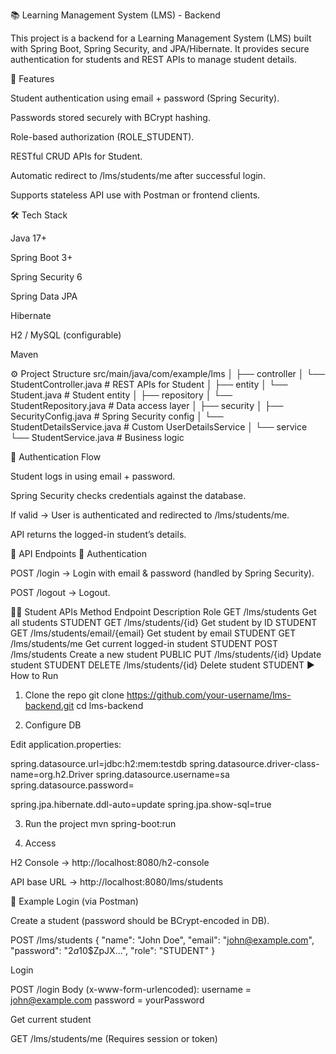 📚 Learning Management System (LMS) - Backend

This project is a backend for a Learning Management System (LMS) built with Spring Boot, Spring Security, and JPA/Hibernate.
It provides secure authentication for students and REST APIs to manage student details.

🚀 Features

Student authentication using email + password (Spring Security).

Passwords stored securely with BCrypt hashing.

Role-based authorization (ROLE_STUDENT).

RESTful CRUD APIs for Student.

Automatic redirect to /lms/students/me after successful login.

Supports stateless API use with Postman or frontend clients.

🛠️ Tech Stack

Java 17+

Spring Boot 3+

Spring Security 6

Spring Data JPA

Hibernate

H2 / MySQL (configurable)

Maven

⚙️ Project Structure
src/main/java/com/example/lms
│
├── controller
│   └── StudentController.java   # REST APIs for Student
│
├── entity
│   └── Student.java             # Student entity
│
├── repository
│   └── StudentRepository.java   # Data access layer
│
├── security
│   ├── SecurityConfig.java      # Spring Security config
│   └── StudentDetailsService.java # Custom UserDetailsService
│
└── service
    └── StudentService.java      # Business logic

🔑 Authentication Flow

Student logs in using email + password.

Spring Security checks credentials against the database.

If valid → User is authenticated and redirected to /lms/students/me.

API returns the logged-in student’s details.

🧪 API Endpoints
🔐 Authentication

POST /login → Login with email & password (handled by Spring Security).

POST /logout → Logout.

👨‍🎓 Student APIs
Method	Endpoint	Description	Role
GET	/lms/students	Get all students	STUDENT
GET	/lms/students/{id}	Get student by ID	STUDENT
GET	/lms/students/email/{email}	Get student by email	STUDENT
GET	/lms/students/me	Get current logged-in student	STUDENT
POST	/lms/students	Create a new student	PUBLIC
PUT	/lms/students/{id}	Update student	STUDENT
DELETE	/lms/students/{id}	Delete student	STUDENT
▶️ How to Run
1. Clone the repo
git clone https://github.com/your-username/lms-backend.git
cd lms-backend

2. Configure DB

Edit application.properties:

spring.datasource.url=jdbc:h2:mem:testdb
spring.datasource.driver-class-name=org.h2.Driver
spring.datasource.username=sa
spring.datasource.password=

spring.jpa.hibernate.ddl-auto=update
spring.jpa.show-sql=true

3. Run the project
mvn spring-boot:run

4. Access

H2 Console → http://localhost:8080/h2-console

API base URL → http://localhost:8080/lms/students

🔑 Example Login (via Postman)

Create a student (password should be BCrypt-encoded in DB).

POST /lms/students
{
  "name": "John Doe",
  "email": "john@example.com",
  "password": "$2a$10$ZpJX...",
  "role": "STUDENT"
}


Login

POST /login
Body (x-www-form-urlencoded):
  username = john@example.com
  password = yourPassword


Get current student

GET /lms/students/me
(Requires session or token)
